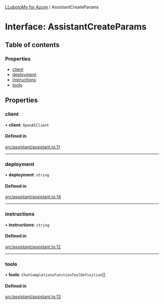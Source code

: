 [LLobotoMy for Azure](../README.md) / AssistantCreateParams

# Interface: AssistantCreateParams

## Table of contents

### Properties

- [client](AssistantCreateParams.md#client)
- [deployment](AssistantCreateParams.md#deployment)
- [instructions](AssistantCreateParams.md#instructions)
- [tools](AssistantCreateParams.md#tools)

## Properties

### client

• **client**: `OpenAIClient`

#### Defined in

[src/assistant/assistant.ts:11](https://github.com/paztek/llobotomy-azure/blob/8cd30fc/src/assistant/assistant.ts#L11)

___

### deployment

• **deployment**: `string`

#### Defined in

[src/assistant/assistant.ts:14](https://github.com/paztek/llobotomy-azure/blob/8cd30fc/src/assistant/assistant.ts#L14)

___

### instructions

• **instructions**: `string`

#### Defined in

[src/assistant/assistant.ts:12](https://github.com/paztek/llobotomy-azure/blob/8cd30fc/src/assistant/assistant.ts#L12)

___

### tools

• **tools**: `ChatCompletionsFunctionToolDefinition`[]

#### Defined in

[src/assistant/assistant.ts:13](https://github.com/paztek/llobotomy-azure/blob/8cd30fc/src/assistant/assistant.ts#L13)
